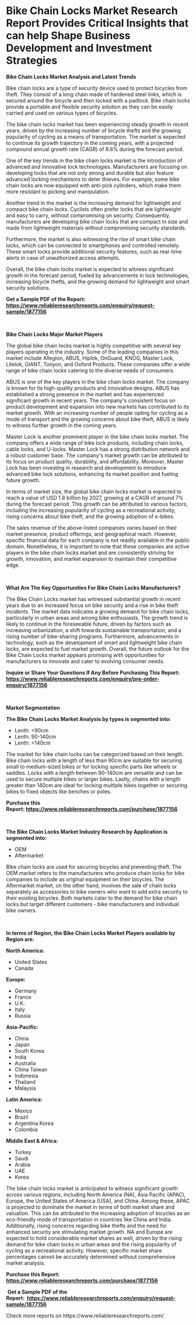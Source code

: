 <p><h1>Bike Chain Locks Market Research Report Provides Critical Insights that can help Shape Business Development and Investment Strategies</h1></p><p><strong>Bike Chain Locks Market Analysis and Latest Trends</strong></p>
<p><p>Bike chain locks are a type of security device used to protect bicycles from theft. They consist of a long chain made of hardened steel links, which is secured around the bicycle and then locked with a padlock. Bike chain locks provide a portable and flexible security solution as they can be easily carried and used on various types of bicycles.</p><p>The bike chain locks market has been experiencing steady growth in recent years, driven by the increasing number of bicycle thefts and the growing popularity of cycling as a means of transportation. The market is expected to continue its growth trajectory in the coming years, with a projected compound annual growth rate (CAGR) of 8.6% during the forecast period.</p><p>One of the key trends in the bike chain locks market is the introduction of advanced and innovative lock technologies. Manufacturers are focusing on developing locks that are not only strong and durable but also feature advanced locking mechanisms to deter thieves. For example, some bike chain locks are now equipped with anti-pick cylinders, which make them more resistant to picking and manipulation.</p><p>Another trend in the market is the increasing demand for lightweight and compact bike chain locks. Cyclists often prefer locks that are lightweight and easy to carry, without compromising on security. Consequently, manufacturers are developing bike chain locks that are compact in size and made from lightweight materials without compromising security standards.</p><p>Furthermore, the market is also witnessing the rise of smart bike chain locks, which can be connected to smartphones and controlled remotely. These smart locks provide additional security features, such as real-time alerts in case of unauthorized access attempts.</p><p>Overall, the bike chain locks market is expected to witness significant growth in the forecast period, fueled by advancements in lock technologies, increasing bicycle thefts, and the growing demand for lightweight and smart security solutions.</p></p>
<p><strong>Get a Sample PDF of the Report:&nbsp; <a href="https://www.reliableresearchreports.com/enquiry/request-sample/1877156">https://www.reliableresearchreports.com/enquiry/request-sample/1877156</a></strong></p>
<p>&nbsp;</p>
<p><strong>Bike Chain Locks Major Market Players</strong></p>
<p><p>The global bike chain locks market is highly competitive with several key players operating in the industry. Some of the leading companies in this market include Allegion, ABUS, Hiplok, OnGuard, KNOG, Master Lock, Litelok, GIANT, Tonyon, and Oxford Products. These companies offer a wide range of bike chain locks catering to the diverse needs of consumers.</p><p>ABUS is one of the key players in the bike chain locks market. The company is known for its high-quality products and innovative designs. ABUS has established a strong presence in the market and has experienced significant growth in recent years. The company's consistent focus on product development and expansion into new markets has contributed to its market growth. With an increasing number of people opting for cycling as a mode of transport and the growing concerns about bike theft, ABUS is likely to witness further growth in the coming years.</p><p>Master Lock is another prominent player in the bike chain locks market. The company offers a wide range of bike lock products, including chain locks, cable locks, and U-locks. Master Lock has a strong distribution network and a robust customer base. The company's market growth can be attributed to its focus on product quality, durability, and affordability. Moreover, Master Lock has been investing in research and development to introduce advanced bike lock solutions, enhancing its market position and fueling future growth.</p><p>In terms of market size, the global bike chain locks market is expected to reach a value of USD 1.8 billion by 2027, growing at a CAGR of around 7% during the forecast period. This growth can be attributed to various factors, including the increasing popularity of cycling as a recreational activity, rising concerns about bike theft, and the growing adoption of e-bikes.</p><p>The sales revenue of the above-listed companies varies based on their market presence, product offerings, and geographical reach. However, specific financial data for each company is not readily available in the public domain. Nonetheless, it is important to note that these companies are active players in the bike chain locks market and are consistently striving for growth, innovation, and market expansion to maintain their competitive edge.</p></p>
<p>&nbsp;</p>
<p><strong>What Are The Key Opportunities For Bike Chain Locks Manufacturers?</strong></p>
<p><p>The Bike Chain Locks market has witnessed substantial growth in recent years due to an increased focus on bike security and a rise in bike theft incidents. The market data indicates a growing demand for bike chain locks, particularly in urban areas and among bike enthusiasts. The growth trend is likely to continue in the foreseeable future, driven by factors such as increasing urbanization, a shift towards sustainable transportation, and a rising number of bike-sharing programs. Furthermore, advancements in technology, such as the development of smart and lightweight bike chain locks, are expected to fuel market growth. Overall, the future outlook for the Bike Chain Locks market appears promising with opportunities for manufacturers to innovate and cater to evolving consumer needs.</p></p>
<p><strong>Inquire or Share Your Questions If Any Before Purchasing This Report: <a href="https://www.reliableresearchreports.com/enquiry/pre-order-enquiry/1877156">https://www.reliableresearchreports.com/enquiry/pre-order-enquiry/1877156</a></strong></p>
<p>&nbsp;</p>
<p><strong>Market Segmentation</strong></p>
<p><strong>The Bike Chain Locks Market Analysis by types is segmented into:</strong></p>
<p><ul><li>Lenth: <90cm</li><li>Lenth: 90-140cm</li><li>Lenth: >140cm</li></ul></p>
<p><p>The market for bike chain locks can be categorized based on their length. Bike chain locks with a length of less than 90cm are suitable for securing small to medium-sized bikes or for locking specific parts like wheels or saddles. Locks with a length between 90-140cm are versatile and can be used to secure multiple bikes or larger bikes. Lastly, chains with a length greater than 140cm are ideal for locking multiple bikes together or securing bikes to fixed objects like benches or poles.</p></p>
<p><strong>Purchase this Report:&nbsp;<a href="https://www.reliableresearchreports.com/purchase/1877156">https://www.reliableresearchreports.com/purchase/1877156</a></strong></p>
<p>&nbsp;</p>
<p><strong>The Bike Chain Locks Market Industry Research by Application is segmented into:</strong></p>
<p><ul><li>OEM</li><li>Aftermarket</li></ul></p>
<p><p>Bike chain locks are used for securing bicycles and preventing theft. The OEM market refers to the manufacturers who produce chain locks for bike companies to include as original equipment on their bicycles. The Aftermarket market, on the other hand, involves the sale of chain locks separately as accessories to bike owners who want to add extra security to their existing bicycles. Both markets cater to the demand for bike chain locks but target different customers - bike manufacturers and individual bike owners.</p></p>
<p>&nbsp;</p>
<p><strong>In terms of Region, the Bike Chain Locks Market Players available by Region are:</strong></p>
<p>
    <p> <strong> North America: </strong>
        <ul>
            <li>United States</li>
            <li>Canada</li>
        </ul>
        </p> 
    <p> <strong> Europe: </strong>
        <ul>
            <li>Germany</li>
            <li>France</li>
            <li>U.K.</li>
            <li>Italy</li>
            <li>Russia</li>
        </ul>
        </p> 
    <p> <strong> Asia-Pacific: </strong>
        <ul>
            <li>China</li>
            <li>Japan</li>
            <li>South Korea</li>
            <li>India</li>
            <li>Australia</li>
            <li>China Taiwan</li>
            <li>Indonesia</li>
            <li>Thailand</li>
            <li>Malaysia</li>
        </ul>
        </p> 
    <p> <strong> Latin America: </strong>
        <ul>
            <li>Mexico</li>
            <li>Brazil</li>
            <li>Argentina Korea</li>
            <li>Colombia</li>
        </ul>
        </p> 
    <p> <strong> Middle East & Africa: </strong>
        <ul>
            <li>Turkey</li>
            <li>Saudi</li>
            <li>Arabia</li>
            <li>UAE</li>
            <li>Korea</li>
        </ul>
    </p>
    </p>
<p><p>The bike chain locks market is anticipated to witness significant growth across various regions, including North America (NA), Asia Pacific (APAC), Europe, the United States of America (USA), and China. Among these, APAC is projected to dominate the market in terms of both market share and valuation. This can be attributed to the increasing adoption of bicycles as an eco-friendly mode of transportation in countries like China and India. Additionally, rising concerns regarding bike thefts and the need for enhanced security are stimulating market growth. NA and Europe are expected to hold considerable market shares as well, driven by the rising demand for bike chain locks in urban areas and the rising popularity of cycling as a recreational activity. However, specific market share percentages cannot be accurately determined without comprehensive market analysis.</p></p>
<p><strong>Purchase this Report: <a href="https://www.reliableresearchreports.com/purchase/1877156">https://www.reliableresearchreports.com/purchase/1877156</a></strong></p>
<p>&nbsp;<strong>Get a Sample PDF of the Report:&nbsp;&nbsp;<a href="https://www.reliableresearchreports.com/enquiry/request-sample/1877156">https://www.reliableresearchreports.com/enquiry/request-sample/1877156</a></strong></p>
<p><strong></strong></p>
<p>Check more reports on https://www.reliableresearchreports.com/</p>